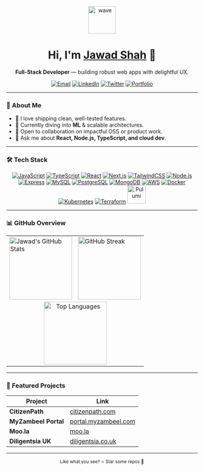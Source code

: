 <!-- Header -->
<div align="center">
  <img src="https://media2.giphy.com/media/79uMvMuByazSk1cZUX/giphy.gif?cid=ecf05e473ocvmlvn2df8dfx3uh3hrkom2vtc1e4udmv8z640&rid=giphy.gif&ct=s" alt="wave" width="72" height="72" />
  <h1>Hi, I'm <a href="https://jawad114.github.io/" title="Portfolio">Jawad Shah</a> 👋</h1>
  <p><b>Full-Stack Developer</b> — building robust web apps with delightful UX.</p>
  <p>
    <a href="mailto:col.jawadshahak47@gmail.com"><img alt="Email" src="https://img.shields.io/badge/Email-Contact-informational?style=flat-square&logo=gmail"></a>
    <a href="https://www.linkedin.com/in/jawad-shah/"><img alt="LinkedIn" src="https://img.shields.io/badge/LinkedIn-Connect-blue?style=flat-square&logo=linkedin"></a>
    <a href="https://twitter.com/private_boii"><img alt="Twitter" src="https://img.shields.io/badge/Twitter-Follow-1DA1F2?style=flat-square&logo=twitter"></a>
    <a href="https://jawad114.github.io/"><img alt="Portfolio" src="https://img.shields.io/badge/Portfolio-Visit-0ea5e9?style=flat-square&logo=vercel"></a>
  </p>
</div>

---

### 🚀 About Me
- 🚀 I love shipping clean, well-tested features.  
- 🌱 Currently diving into **ML** & scalable architectures.  
- 🤝 Open to collaboration on impactful OSS or product work.  
- 💬 Ask me about **React, Node.js, TypeScript, and cloud dev**.  

---
### 🛠️ Tech Stack
<p align="center">
  <a href="https://developer.mozilla.org/en-US/docs/Web/JavaScript"><img src="https://skillicons.dev/icons?i=js" alt="JavaScript" /></a>
  <a href="https://www.typescriptlang.org/"><img src="https://skillicons.dev/icons?i=ts" alt="TypeScript" /></a>
  <a href="https://react.dev/"><img src="https://skillicons.dev/icons?i=react" alt="React" /></a>
  <a href="https://nextjs.org/"><img src="https://skillicons.dev/icons?i=nextjs" alt="Next.js" /></a>
  <a href="https://tailwindcss.com/"><img src="https://skillicons.dev/icons?i=tailwind" alt="TailwindCSS" /></a>
  <a href="https://nodejs.org/"><img src="https://skillicons.dev/icons?i=nodejs" alt="Node.js" /></a>
  <a href="https://expressjs.com/"><img src="https://skillicons.dev/icons?i=express" alt="Express" /></a>
  <a href="https://www.mysql.com/"><img src="https://skillicons.dev/icons?i=mysql" alt="MySQL" /></a>
  <a href="https://www.postgresql.org/"><img src="https://skillicons.dev/icons?i=postgres" alt="PostgreSQL" /></a>
  <a href="https://www.mongodb.com/"><img src="https://skillicons.dev/icons?i=mongodb" alt="MongoDB" /></a>
  <a href="https://aws.amazon.com/"><img src="https://skillicons.dev/icons?i=aws" alt="AWS" /></a>
  <a href="https://www.docker.com/"><img src="https://skillicons.dev/icons?i=docker" alt="Docker" /></a>
  <a href="https://kubernetes.io/"><img src="https://skillicons.dev/icons?i=kubernetes" alt="Kubernetes" /></a>
  <a href="https://www.terraform.io/"><img src="https://skillicons.dev/icons?i=terraform" alt="Terraform" /></a>
  <a href="https://pulumi.com/"><img src="https://raw.githubusercontent.com/simple-icons/simple-icons/develop/icons/pulumi.svg" height="48" alt="Pulumi" /></a>
</p>


---

### 📊 GitHub Overview

<div align="center">

<!-- Row 1: Stats + Streak -->
<table>
  <tr>
    <td>
      <img 
        src="https://github-readme-stats.vercel.app/api?username=jawad114&show_icons=true&include_all_commits=true&count_private=true&rank_icon=github&theme=tokyonight&hide_border=true&cache_seconds=1800" 
        alt="Jawad's GitHub Stats" 
        height="165" 
      />
    </td>
    <td>
      <img 
        src="https://streak-stats.demolab.com?user=jawad114&theme=tokyonight&hide_border=true" 
        alt="GitHub Streak" 
        height="165" 
      />
    </td>
  </tr>
  <tr>
    <td colspan="2" align="center">
      <img 
        src="https://github-readme-stats.vercel.app/api/top-langs/?username=jawad114&langs_count=10&theme=tokyonight&hide_border=true&cache_seconds=1800" 
        alt="Top Languages" 
        height="165" 
      />
    </td>
  </tr>
</table>

</div>

---

### 🌟 Featured Projects
| Project | Link |
|---------|------|
| **CitizenPath** | [citizenpath.com](https://citizenpath.com/) |
| **MyZambeel Portal** | [portal.myzambeel.com](https://portal.myzambeel.com/login) |
| **Moo.la** | [moo.la](https://moo.la/) |
| **Diligentsia UK** | [diligentsia.co.uk](https://diligentsia.co.uk/) |

---

<div align="center">
  <sub>Like what you see? ⭐ Star some repos 💙</sub>
</div>
